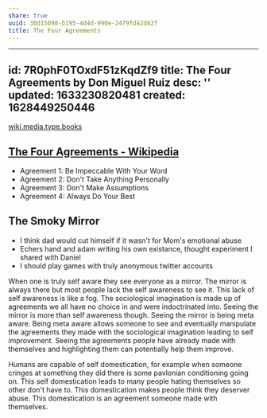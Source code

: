 ```yaml
---
share: true
uuid: 30d15098-b195-4d4d-990e-2479fd42d62f
title: The Four Agreements
---
```

---
id: 7R0phF0TOxdF51zKqdZf9
title: The Four Agreements  by Don Miguel Ruiz
desc: ''
updated: 1633230820481
created: 1628449250446
---

[wiki.media.type.books](/a3a80e28-c537-4091-a06f-3d20f44ec6a2)

## [The Four Agreements - Wikipedia](https://en.wikipedia.org/wiki/The_Four_Agreements)

* Agreement 1: Be Impeccable With Your Word
* Agreement 2: Don't Take Anything Personally
* Agreement 3: Don't Make Assumptions
* Agreement 4: Always Do Your Best

## The Smoky Mirror

*   I think dad would cut himself if it wasn't for Mom's emotional abuse
*   Echers hand and adam writing his own existance, thought experiment I shared with Daniel
*   I should play games with truly anonymous twitter accounts

When one is truly self aware they see everyone as a mirror. The mirror is always there but most people lack the self awareness to see it. This lack of self awareness is like a fog. The sociological imagination is made up of agreements we all have no choice in and were indoctrinated into. Seeing the mirror is more than self awareness though. Seeing the mirror is being meta aware. Being meta aware allows someone to see and eventually manipulate the agreements they made with the sociological imagination leading to self improvement. Seeing the agreements people have already made with themselves and highlighting them can potentially help them improve.

Humans are capable of self domestication, for example when someone cringes at something they did there is some pavlonian conditioning going on. This self domestication leads to many people hating themselves so other don't have to. This domestication makes people think they deserver abuse. This domestication is an agreement someone made with themselves.
